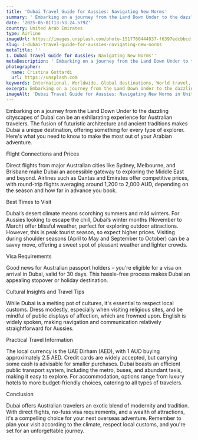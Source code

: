 ```yaml
---
title: 'Dubai Travel Guide for Aussies: Navigating New Norms'
summary: ' Embarking on a journey from the Land Down Under to the dazzling cityscapes of Dubai can be an exhilarating experience for Australian travelers. The f...'
date: '2025-05-01T13:53:24.579Z'
country: United Arab Emirates
type: Airline
imageUrl: https://images.unsplash.com/photo-1517760444937-f6397edcbbcd
slug: 1-dubai-travel-guide-for-aussies-navigating-new-norms
metaTitle: ''
1. Dubai Travel Guide for Aussies: Navigating New Norms''
metaDescription: ' Embarking on a journey from the Land Down Under to the dazzling cityscapes of Dubai can be an exhilarating experience for Australian travelers. The f...'
photographer:
  name: Cristina Gottardi
  url: https://unsplash.com
keywords: International, Worldwide, Global destinations, World travel, Destinations, Places to visit, Travel guide, Vacation spots, Best places, Hidden gems, Travel tips, Must visit, Budget travel, Luxury travel, Adventure travel
excerpt: Embarking on a journey from the Land Down Under to the dazzling cityscapes of Dubai can be an exhilarating experience for Australian travelers. The... Explor...
imageAlt: 'Dubai Travel Guide for Aussies: Navigating New Norms in United Arab Emirates - Airline Guide | Photo by Cristina Gottardi'
---
```


Embarking on a journey from the Land Down Under to the dazzling cityscapes of Dubai can be an exhilarating experience for Australian travelers. The fusion of futuristic architecture and ancient traditions makes Dubai a unique destination, offering something for every type of explorer. Here's what you need to know to make the most out of your Arabian adventure.

Flight Connections and Prices

Direct flights from major Australian cities like Sydney, Melbourne, and Brisbane make Dubai an accessible gateway to exploring the Middle East and beyond. Airlines such as Qantas and Emirates offer competitive prices, with round-trip flights averaging around 1,200 to 2,000 AUD, depending on the season and how far in advance you book.

Best Times to Visit

Dubai’s desert climate means scorching summers and mild winters. For Aussies looking to escape the chill, Dubai’s winter months (November to March) offer blissful weather, perfect for exploring outdoor attractions. However, this is peak tourist season, so expect higher prices. Visiting during shoulder seasons (April to May and September to October) can be a savvy move, offering a sweet spot of pleasant weather and lighter crowds.

Visa Requirements

Good news for Australian passport holders – you're eligible for a visa on arrival in Dubai, valid for 30 days. This hassle-free process makes Dubai an appealing stopover or holiday destination.

Cultural Insights and Travel Tips

While Dubai is a melting pot of cultures, it's essential to respect local customs. Dress modestly, especially when visiting religious sites, and be mindful of public displays of affection, which are frowned upon. English is widely spoken, making navigation and communication relatively straightforward for Aussies.

Practical Travel Information

The local currency is the UAE Dirham (AED), with 1 AUD buying approximately 2.5 AED. Credit cards are widely accepted, but carrying some cash is advisable for smaller purchases. Dubai boasts an efficient public transport system, including the metro, buses, and abundant taxis, making it easy to explore. For accommodation, options range from luxury hotels to more budget-friendly choices, catering to all types of travelers.

Conclusion

Dubai offers Australian travelers an exotic blend of modernity and tradition. With direct flights, no-fuss visa requirements, and a wealth of attractions, it's a compelling choice for your next overseas adventure. Remember to plan your visit according to the climate, respect local customs, and you're set for an unforgettable journey.
